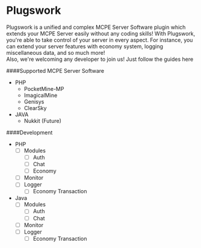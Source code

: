 Plugswork
=====
Plugswork is a unified and complex MCPE Server Software plugin which extends your MCPE Server easily without any coding skills! With Plugswork, you're able to take control of your server in every aspect. For instance, you can extend your server features with economy system, logging miscellaneous data, and so much more!<br>
Also, we're welcoming any developer to join us! Just follow the guides here

####Supported MCPE Server Software
- PHP
  - PocketMine-MP
  - ImagicalMine
  - Genisys
  - ClearSky
- JAVA
  - Nukkit (Future)

####Development
- PHP
  - [ ] Modules
    - [ ] Auth
    - [ ] Chat
    - [ ] Economy
  - [ ] Monitor
  - [ ] Logger
    - [ ] Economy Transaction
- Java
  - [ ] Modules
    - [ ] Auth
    - [ ] Chat
  - [ ] Monitor
  - [ ] Logger
    - [ ] Economy Transaction
